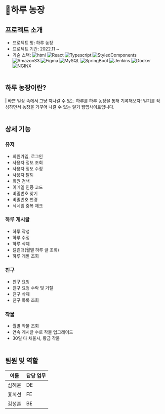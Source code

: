 # **🌾하루 농장**

## **프로젝트 소개**
- 프로젝트 명: 하루 농장
- 프로젝트 기간: 2022.11 ~ 
- 기술 스택: ![html](https://img.shields.io/badge/HTML5-E34F26?style=flat&logo=html5&logoColor=FFFFFF)
![React](https://img.shields.io/badge/React-61DAFB?style=flat&logo=React&logoColor=black)
![Typescript](https://img.shields.io/badge/Typescript-3178C6?style=flat&logo=Typescript&logoColor=FFFFFF)
![StyledComponents](https://img.shields.io/badge/StyledComponents-DB7093?style=flat&logo=styled-components&logoColor=white)
![AmazonS3](https://img.shields.io/badge/AmazonS3-black?style=flat&logo=AmazonS3&logoColor=white)
![Figma](https://img.shields.io/badge/Figma-F24E1E?style=flat&logo=figma&logoColor=white)
![MySQL](https://img.shields.io/badge/MySQL-dd8b00?style=flat&logo=MySQL&logoColor=white)
![SpringBoot](https://img.shields.io/badge/SpringBoot-6DB33F?style=flat&logo=SpringBoot&logoColor=white)
![Jenkins](https://img.shields.io/badge/Jenkins-D24939?style=flat&logo=Jenkins&logoColor=white)
![Docker](https://img.shields.io/badge/Docker-2496ED?style=flat&logo=Docker&logoColor=white)
![NGINX](https://img.shields.io/badge/NGINX-009639?style=flat&logo=NGINX&logoColor=white)
</br></br>
## **하루 농장이란?**
| 바쁜 일상 속에서 그냥 지나갈 수 있는 하루를 하루 농장을 통해 기록해보자!
일기를 작성하면서 농장을 가꾸어 나갈 수 있는 일기 웹앱사이트입니다.
</br></br>
## **상세 기능**
### 유저
- 회원가입, 로그인
- 사용자 정보 조회
- 사용자 정보 수정
- 사용자 탈퇴
- 회원 검색
- 이메일 인증 코드
- 비밀번호 찾기
- 비밀번호 변경
- 닉네임 중복 체크
### 하루 게시글
- 하루 작성
- 하루 수정
- 하루 삭제 
- 캘린더(월별 하루 글 조회)
- 하루 개별 조회
### 친구
- 친구 요청
- 친구 요청 수락 및 거절
- 친구 삭제
- 친구 목록 조회
### 작물
- 월별 작물 조회
- 연속 게시글 수로 작물 업그레이드
- 30일 다 채울시, 황금 작물
</br></br>
## **팀원 및 역할**
| 이름         | 담당 업무 |
| ------------ | --------- |
| 심혜윤       | DE        |
| 홍희선       | FE        |
| 김성훈       | BE        |
